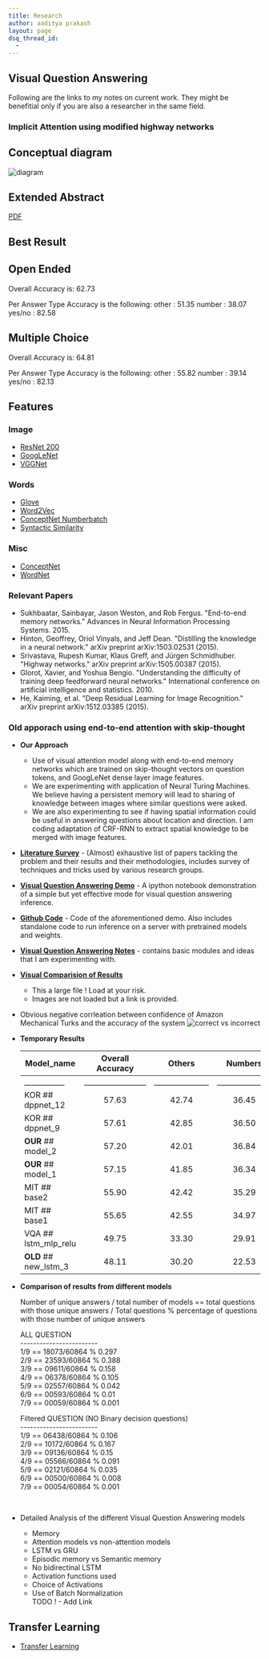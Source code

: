 ```yaml
---
title: Research
author: aaditya prakash
layout: page
dsq_thread_id:
  - 
---
```



## Visual Question Answering

Following are the links to my notes on current work. They might be benefitial only if you are also a researcher in the same field.

### Implicit Attention using modified highway networks

## Conceptual diagram

![diagram](https://raw.githubusercontent.com/iamaaditya/iamaaditya.github.io/master/images/residual_vqa.png)

## Extended Abstract

[PDF](http://gpgpu.cs-i.brandeis.edu/highway.pdf)

## Best Result

Open Ended
---------
Overall Accuracy is: 62.73

Per Answer Type Accuracy is the following:
other : 51.35
number : 38.07
yes/no : 82.58

Multiple Choice
---------------
Overall Accuracy is: 64.81

Per Answer Type Accuracy is the following:
other : 55.82
number : 39.14
yes/no : 82.13


## Features

### Image

 * [ ResNet 200 ](https://github.com/facebook/fb.resnet.torch)
 * [ GoogLeNet ](https://github.com/BVLC/caffe/tree/master/models/bvlc_googlenet)
 * [ VGGNet ](http://www.robots.ox.ac.uk/~vgg/research/very_deep/)

### Words

 * [ Glove ](http://nlp.stanford.edu/projects/glove/)
 * [ Word2Vec ](https://spacy.io/)
 * [ConceptNet Numberbatch](https://github.com/LuminosoInsight/conceptnet-numberbatch)
 * [Syntactic Similarity](https://github.com/brmson/dataset-sts)

### Misc
 * [ ConceptNet ]( http://conceptnet5.media.mit.edu/ )
 * [ WordNet ](https://wordnet.princeton.edu/)


### Relevant Papers
 * Sukhbaatar, Sainbayar, Jason Weston, and Rob Fergus. "End-to-end memory networks." Advances in Neural Information Processing Systems. 2015.
 * Hinton, Geoffrey, Oriol Vinyals, and Jeff Dean. "Distilling the knowledge in a neural network." arXiv preprint arXiv:1503.02531 (2015).
 * Srivastava, Rupesh Kumar, Klaus Greff, and Jürgen Schmidhuber. "Highway networks." arXiv preprint arXiv:1505.00387 (2015).
 * Glorot, Xavier, and Yoshua Bengio. "Understanding the difficulty of training deep feedforward neural networks." International conference on artificial intelligence and statistics. 2010.
 * He, Kaiming, et al. "Deep Residual Learning for Image Recognition." arXiv preprint arXiv:1512.03385 (2015).

### Old apporach using end-to-end attention with skip-thought
 * __Our Approach__
   * Use of visual attention model along with end-to-end memory networks which are trained on skip-thought vectors on question tokens, and GoogLeNet dense layer image features. 
   * We are experimenting with application of Neural Turing Machines. We believe having a persistent memory will lead to sharing of knowledge between images where similar questions were asked. 
   * We are also experimenting to see if having spatial information could be useful in answering questions about location and direction. I am coding adaptation of CRF-RNN to extract spatial knowledge to be merged with image features.
 * [__Literature Survey__]({{site.baseurl}}/research/literature/)  - (Almost) exhaustive list of papers tackling the problem and their results and their methodologies, includes survey of techniques and tricks used by various research groups.
 * [__Visual Question Answering Demo__]({{site.baseurl}}/2016/04/visual_question_answering_demo_notebook)  - A ipython notebook demonstration of a simple but yet effective mode for visual question answering inference.
 * [__Github Code__](https://github.com/iamaaditya/VQA_Demo) - Code of the aforementioned demo. Also includes standalone code to run inference on a server with pretrained models and weights.
 * [__Visual Question Answering Notes__]( {{site.baseurl}}/notes/research/vqa/ ) - contains basic modules and ideas that I am experimenting with.
 * [__Visual Comparision of Results__](http://gpgpu.cs-i.brandeis.edu/shankar/submissions_vqa/project_comparison/comparison_mar31.html)  <br/>
   * This a large file ! Load at your risk.  <br />
   * Images are not loaded but a link is provided. <br />


 * Obvious negative corrleation between confidence of Amazon Mechanical Turks and the accuracy of the system
 ![correct vs incorrect](https://raw.githubusercontent.com/iamaaditya/iamaaditya.github.io/master/images/correct_vs_incorrect.png)

 * __Temporary Results__

    |Model_name | Overall Accuracy |    Others    |    Numbers    | yes/no      |
    |-----------|:------------------:|:------------:|:--------------:|:--------:|
    |___________|_________________|_______________|_______________|_____________|
    |KOR ## dppnet_12                 |57.63 | 42.74 | 36.45 | 80.69|
    |KOR ## dppnet_9                  |57.61 | 42.85 | 36.50 | 80.48|
    |__OUR__ ## model_2               |57.20 | 42.01 | 36.84 | 80.40|
    |__OUR__ ## model_1               |57.15 | 41.85 | 36.34 | 80.57|
    |MIT ## base2                     |55.90 | 42.42 | 35.29 | 77.15|
    |MIT ## base1                     |55.65 | 42.55 | 34.97 | 76.47|
    |VQA ## lstm_mlp_relu             |49.75 | 33.30 | 29.91 | 74.28|
    |__OLD__ ## new_lstm_3            |48.11 | 30.20 | 22.53 | 75.87|


 * __Comparison of results from different models__
    
    Number of unique answers / total number of models  == total questions with those unique answers / Total questions  % percentage of questions with those number of unique answers

    ALL QUESTION <br />
    ------------------------ <br />
    1/9  ==  18073/60864  %  0.297 <br />
    2/9  ==  23593/60864  %  0.388 <br />
    3/9  ==  09611/60864  %  0.158 <br />
    4/9  ==  06378/60864  %  0.105 <br />
    5/9  ==  02557/60864  %  0.042 <br />
    6/9  ==  00593/60864  %  0.01 <br />
    7/9  ==  00059/60864  %  0.001 <br />



    Filtered QUESTION (NO Binary decision questions) <br />
    ------------------------ <br />
    1/9  ==  06438/60864  %  0.106 <br />
    2/9  ==  10172/60864  %  0.167 <br />
    3/9  ==  09136/60864  %  0.15 <br />
    4/9  ==  05566/60864  %  0.091 <br />
    5/9  ==  02121/60864  %  0.035 <br />
    6/9  ==  00500/60864  %  0.008 <br />
    7/9  ==  00054/60864  %  0.001 <br />


    <br />
  * Detailed Analysis of the different Visual Question Answering models
    * Memory
    * Attention models vs non-attention models
    * LSTM vs GRU
    * Episodic memory vs Semantic memory
    * No bidirectinal LSTM
    * Activation functions used
    * Choice of Activations
    * Use of Batch Normalization
    <br />TODO ! - Add Link


## Transfer Learning 

 * [Transfer Learning]({{site.baseurl}}/notes/research/transfer/ )






